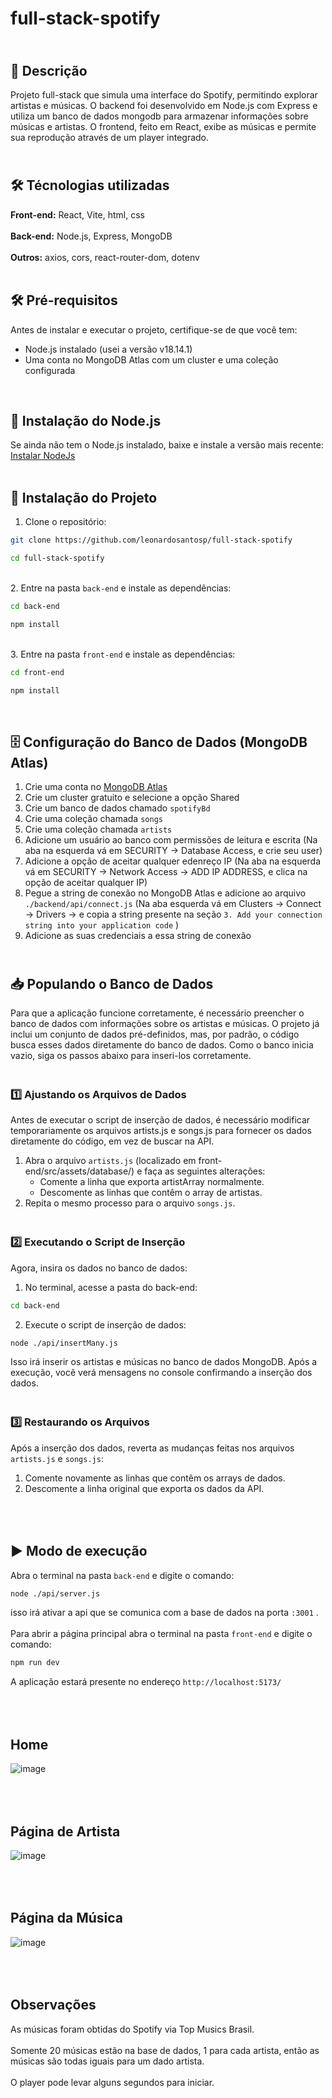 # full-stack-spotify

## <br>  📝 Descrição
Projeto full-stack que simula uma interface do Spotify, permitindo explorar artistas e músicas. O backend foi desenvolvido em Node.js com Express e utiliza um banco de dados mongodb para armazenar informações sobre músicas e artistas. O frontend, feito em React, exibe as músicas e permite sua reprodução através de um player integrado.
<br>
## <br> 🛠️ Técnologias utilizadas
**Front-end:** React, Vite, html, css
<br><br>**Back-end:** Node.js, Express, MongoDB
<br><br>**Outros:** axios, cors, react-router-dom, dotenv
<br><br>
## 🛠️ Pré-requisitos
Antes de instalar e executar o projeto, certifique-se de que você tem:
- Node.js instalado (usei a versão v18.14.1)
- Uma conta no MongoDB Atlas com um cluster e uma coleção configurada
<br>

## 📌 Instalação do Node.js
Se ainda não tem o Node.js instalado, baixe e instale a versão mais recente:
[Instalar NodeJs](https://nodejs.org/pt)
<br><br>

## 🚀 Instalação do Projeto
1. Clone o repositório:
```bash
git clone https://github.com/leonardosantosp/full-stack-spotify
```
```bash
cd full-stack-spotify
```
<br>2. Entre na pasta `back-end` e instale as dependências:
```bash
cd back-end
```
```bash
npm install
```
<br>3. Entre na pasta `front-end` e instale as dependências:
```bash
cd front-end
```
```bash
npm install
```
<br>

## 🗄️ Configuração do Banco de Dados (MongoDB Atlas)
1. Crie uma conta no [MongoDB Atlas](https://www.mongodb.com/products/platform/atlas-database)
2. Crie um cluster gratuito e selecione a opção Shared
3. Crie um banco de dados chamado `spotifyBd`
4. Crie uma coleção chamada `songs`
5. Crie uma coleção chamada `artists`
6. Adicione um usuário ao banco com permissões de leitura e escrita (Na aba na esquerda vá em SECURITY -> Database Access, e crie seu user)
7. Adicione a opção de aceitar qualquer edenreço IP (Na aba na esquerda vá em SECURITY -> Network Access -> ADD IP ADDRESS, e clica na opção de aceitar qualquer IP)
8. Pegue a string de conexão no MongoDB Atlas e adicione ao arquivo `./backend/api/connect.js` (Na aba esquerda vá em Clusters -> Connect -> Drivers -> e copia a string presente na seção `3. Add your connection string into your application code`
)
9. Adicione as suas credenciais a essa string de conexão

## <br> 📥 Populando o Banco de Dados
Para que a aplicação funcione corretamente, é necessário preencher o banco de dados com informações sobre os artistas e músicas. O projeto já inclui um conjunto de dados pré-definidos, mas, por padrão, o código busca esses dados diretamente do banco de dados. Como o banco inicia vazio, siga os passos abaixo para inseri-los corretamente.
<br>
### <br> 1️⃣ Ajustando os Arquivos de Dados
Antes de executar o script de inserção de dados, é necessário modificar temporariamente os arquivos artists.js e songs.js para fornecer os dados diretamente do código, em vez de buscar na API.
1. Abra o arquivo `artists.js` (localizado em front-end/src/assets/database/) e faça as seguintes alterações:
   - Comente a linha que exporta artistArray normalmente.
   - Descomente as linhas que contêm o array de artistas.
2. Repita o mesmo processo para o arquivo `songs.js`.

### <br> 2️⃣ Executando o Script de Inserção
Agora, insira os dados no banco de dados:

1. No terminal, acesse a pasta do back-end:
```bash
cd back-end

```
2. Execute o script de inserção de dados:

```bash
node ./api/insertMany.js
```
Isso irá inserir os artistas e músicas no banco de dados MongoDB. Após a execução, você verá mensagens no console confirmando a inserção dos dados.

### <br> 3️⃣ Restaurando os Arquivos
Após a inserção dos dados, reverta as mudanças feitas nos arquivos `artists.js` e `songs.js`:
1. Comente novamente as linhas que contêm os arrays de dados.
2. Descomente a linha original que exporta os dados da API.

## <br><br> ▶️ Modo de execução 
Abra o terminal na pasta `back-end` e digite o comando:

```bash
node ./api/server.js
```
isso irá ativar a api que se comunica com a base de dados na porta `:3001` .
<br><br>Para abrir a página principal abra o terminal na pasta `front-end` e digite o comando:
```bash
npm run dev
```
A aplicação estará presente no endereço `http://localhost:5173/`
## <br><br>Home
![image](https://github.com/user-attachments/assets/6de7aa1d-784b-4b25-b7d2-0fe3a64d6701)

## <br><br>Página de Artista
![image](https://github.com/user-attachments/assets/94619f72-968a-4ae6-b598-291d7fafa490)

## <br><br>Página da Música
![image](https://github.com/user-attachments/assets/2d4432ae-64f6-4204-853c-0510ede3165b)

## <br><br>Observações
As músicas foram obtidas do Spotify via Top Musics Brasil.
<br>
<br>
Somente 20 músicas estão na base de dados, 1 para cada artista, então as músicas são todas iguais para um dado artista.
<br>
<br>
O player pode levar alguns segundos para iniciar.
